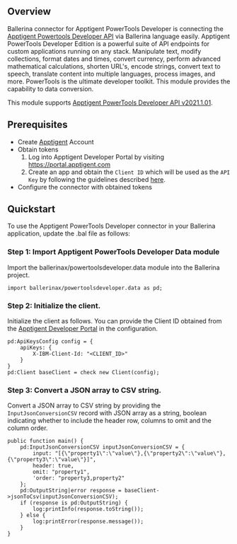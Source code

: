 ## Overview

Ballerina connector for Apptigent PowerTools Developer is connecting the [Apptigent Powertools Developer API](https://portal.apptigent.com/node/612) via Ballerina language easily. Apptigent PowerTools Developer Edition is a powerful suite of API endpoints for custom applications running on any stack. Manipulate text, modify collections, format dates and times, convert currency, perform advanced mathematical calculations, shorten URL's, encode strings, convert text to speech, translate content into multiple languages, process images, and more. PowerTools is the ultimate developer toolkit. This module provides the capability to data conversion.

This module supports [Apptigent PowerTools Developer API v2021.1.01](https://portal.apptigent.com/node/612).

## Prerequisites

* Create [Apptigent](https://portal.apptigent.com/user/register) Account
* Obtain tokens
    1. Log into Apptigent Developer Portal by visiting https://portal.apptigent.com
    2. Create an app and obtain the `Client ID` which will be used as the `API Key` by following the guidelines described [here]((https://portal.apptigent.com/start)).
* Configure the connector with obtained tokens
 
## Quickstart

To use the Apptigent PowerTools Developer connector in your Ballerina application, update the .bal file as follows:

### Step 1: Import Apptigent PowerTools Developer Data module
Import the ballerinax/powertoolsdeveloper.data module into the Ballerina project.
```ballerina
import ballerinax/powertoolsdeveloper.data as pd;
```
### Step 2: Initialize the client.
Initialize the client as follows. You can provide the Client ID obtained from the [Apptigent Developer Portal](https://portal.apptigent.com) in the configuration.
```ballerina
pd:ApiKeysConfig config = {
    apiKeys: {
        X-IBM-Client-Id: "<CLIENT_ID>"
    }
}
pd:Client baseClient = check new Client(config);
```
### Step 3: Convert a JSON array to CSV string.
Convert a JSON array to CSV string by providing the `InputJsonConversionCSV` record with JSON array as a string, boolean indicating whether to include the header row, columns to omit and the column order.

```ballerina
public function main() {
    pd:InputJsonConversionCSV inputJsonConversionCSV = {
        input: "[{\"property1\":\"value\"},{\"property2\":\"value\"},{\"property3\":\"value\"}]",
        header: true,
        omit: "property1",
        'order: "property3,property2"
    };
    pd:OutputString|error response = baseClient->jsonToCsv(inputJsonConversionCSV);
    if (response is pd:OutputString) {
        log:printInfo(response.toString());
    } else {
        log:printError(response.message());
    }
}
``` 

